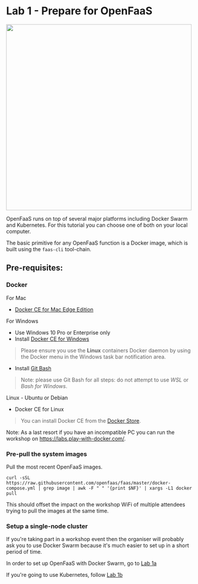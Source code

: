 # Lab 1 - Prepare for OpenFaaS

<img src="https://github.com/openfaas/media/raw/master/OpenFaaS_Magnet_3_1_png.png" width="500px"></img>

OpenFaaS runs on top of several major platforms including Docker Swarm and Kubernetes. For this tutorial you can choose one of both on your local computer.

The basic primitive for any OpenFaaS function is a Docker image, which is built using the `faas-cli` tool-chain.

## Pre-requisites:

### Docker

For Mac

* [Docker CE for Mac Edge Edition](https://store.docker.com/editions/community/docker-ce-desktop-mac)

For Windows 

* Use Windows 10 Pro or Enterprise only
* Install [Docker CE for Windows](https://store.docker.com/editions/community/docker-ce-desktop-windows)

> Please ensure you use the **Linux** containers Docker daemon by using the Docker menu in the Windows task bar notification area.

* Install [Git Bash](https://git-scm.com/downloads)

> Note: please use Git Bash for all steps: do not attempt to use *WSL* or *Bash for Windows*.

Linux - Ubuntu or Debian

* Docker CE for Linux

> You can install Docker CE from the [Docker Store](https://store.docker.com).

Note: As a last resort if you have an incompatible PC you can run the workshop on https://labs.play-with-docker.com/.

### Pre-pull the system images

Pull the most recent OpenFaaS images. 

```
curl -sSL https://raw.githubusercontent.com/openfaas/faas/master/docker-compose.yml | grep image | awk -F " " '{print $NF}' | xargs -L1 docker pull
```

This should offset the impact on the workshop WiFi of multiple attendees trying to pull the images at the same time.

### Setup a single-node cluster
If you're taking part in a workshop event then the organiser will probably ask you to use Docker Swarm because it's much easier to set up in a short period of time. 

In order to set up OpenFaaS with Docker Swarm, go to [Lab 1a](./lab1a.md)

If you're going to use Kubernetes, follow [Lab 1b](./lab1b.md)
